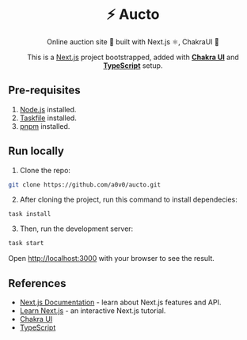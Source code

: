 

<div align="center">

<h1>⚡ Aucto</h1> 
  Online auction site 🛒 built with Next.js ⚛️, ChakraUI 💅

  <p>This is a <a href="https://nextjs.org/" target="_blank">Next.js</a> project bootstrapped, added with <a href="https://chakra-ui.com" target="_blank"><b>Chakra UI</b></a> and <a href="https://www.typescriptlang.org" target="_blank"><b>TypeScript</b></a> setup. 

</div>

## Pre-requisites

1. [Node.js](https://nodejs.org/en/) installed.
2. [Taskfile](https://taskfile.dev/#/) installed.
3. [pnpm](https://pnpm.io/) installed.

## Run locally

1. Clone the repo:

```bash
git clone https://github.com/a0v0/aucto.git
```

2. After cloning the project, run this command to install dependecies: 
```
task install
```

3. Then, run the development server:

```bash
task start
```

Open [http://localhost:3000](http://localhost:3000) with your browser to see the result.




## References

- [Next.js Documentation](https://nextjs.org/docs) - learn about Next.js features and API.
- [Learn Next.js](https://nextjs.org/learn) - an interactive Next.js tutorial.
- [Chakra UI](https://chakra-ui.com)
- [TypeScript](https://www.typescriptlang.org)

